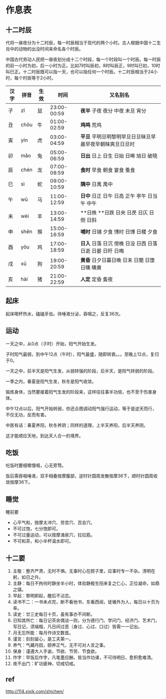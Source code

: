 # 作息表



## 十二时辰

代将一昼夜分为十二时辰，每一时辰相当于现代的两个小时。古人根据中国十二生肖中的动物的出没时间来命名各个时辰。

中国古代劳动人民把一昼夜划分成十二个时段，每一个时段叫一个时辰。每一时辰的前一小时为初，后一小时为正。比如7时叫辰初，8时叫辰正，9时叫巳初，10时叫巳正。十二时辰既可以指一天，也可以指任何一个时辰。十二时辰相当于24小时，每个时辰等于2小时。

| 汉字 | 拼音 | 生效 | 时间        | 又名别名                                                   |
| ---- | ---- | ---- | ----------- | ---------------------------------------------------------- |
| 子   | zǐ   | 鼠   | 23:00-00:59 | **夜半** 子夜 夜分 中夜 未旦 宵分                          |
| 丑   | chǒu | 牛   | 01:00-02:59 | **鸡鸣** 荒鸡                                              |
| 寅   | yín  | 虎   | 03:00-04:59 | **平旦** 平明旦明黎明早旦日旦昧旦早晨早夜早朝昧爽旦日旦时  |
| 卯   | mǎo  | 兔   | 05:00-06:59 | **日出** 日上 日生 日始 日晞 旭日 破晓                     |
| 辰   | chén | 龙   | 07:00-08:59 | **食时** 早食 朝食 宴食 蚤食                               |
| 巳   | sì   | 蛇   | 09:00-10:59 | **隅中** 日禺 禺中                                         |
| 午   | wǔ   | 马   | 11:00-12:59 | **日中** 日正 日午 日高 正午 亭午 日当午 中午              |
| 未   | wèi  | 羊   | 13:00-14:59 | **日昳 **日跌 日央 日昃 日仄 日侧 日斜                     |
| 申   | shēn | 猴   | 15:00-16:59 | **哺时** 日铺 夕食 馎时 日馎 日稷 夕食                     |
| 酉   | yǒu  | 鸡   | 17:00-18:59 | **日入** 日落 日沉 傍晚 日没 日西 日落 日逝 日晏 日旴 日晦 |
| 戌   | xū   | 狗   | 19:00-20:59 | **黄昏** 日夕日暮日晚 日末 日闇 日堕 日曛 曛黄             |
| 亥   | hài  | 猪   | 21:00-22:59 | **人定** 定昏 夤夜                                         |



## 起床

起床喝杯热水，磕磕牙齿。待唾液分泌，吞咽之，反复36次。



## 运动

一天之中，从0点（子时）开始，阳气开始生发。

子时阳气最弱，到中午12点（午时），阳气最盛，随即转衰。。。至晚上12点，复归于0。

一天之中，前半天是阳气生发，从弱转强的阶段，后半天，是阳气转弱的阶段。

一季之内，春夏是阳气生发，秋冬是阳气收敛。

锻炼身体，当然要接着阳气生发的阶段来，这样往往事半功倍，也不至于伤害身体。

中午12点以后，阳气开始转弱，你还企图调动阳气强行运动，等于是逆天而行，不仅无功，反而有害。

中医有话：春夏养阳，秋冬养阴；同样的道理，上半天养阳，后半天养阴。

这才能顺应天地，到达天人合一的境界。



## 吃饭

吃饭时要细嚼慢咽，心无旁骛。

饭后需吞咽唾液，双手相叠按摩腹部，逆时针圆周发散按摩36下，顺时针圆周收敛按摩36下。



## 睡觉

睡前要

- 心平气和，按摩太冲穴、劳宫穴、百会穴。
- 不可过饱，七分饱即可。
- 不可过量运动，可以按摩涌泉穴，拉拉筋。
- 不可和茶，和小半杯温水即可。



## 十二要

1. 主敬：整齐严肃，无时不惧。无事时心在腔子里，应事时专一不杂。清明在躬，如日之升。 
2. 主静：每日不拘何时静坐半小时，体验静极生阳来复之仁心，正位凝命，如鼎之镇。
3. 早起：黎明即起，醒后不沾恋。
4. 读书不二：一书未点完，断不看他书，东看西阅，徒循外为人，每日以十页为率。
5. 读史：廿三史每日十页，虽有事亦不间断。
6. 日知其所亡：每日记茶余偶谈一则，分为德行门、学问门、经济门、艺术门，写日记，须端楷，凡日间过恶（身过、心过、口过）皆需一一记出。
7. 月无忘所能：每月作诗文数首。
8. 谨言：刻刻留心，是工夫第一。
9. 养气：气藏丹田，颐养正气，无不可对人言之事。
10. 保身：谨遵大人手谕，节欲、节劳、节食欲。
11. 作字：早饭后作字，凡笔墨应酬，皆当作功课，不可待明日，愈积愈难清。
12. 夜不出门：旷功疲神，切戒切戒。



## ref

http://114.xixik.com/shichen/

